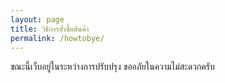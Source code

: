 ```yaml
---
layout: page
title: วิธีการสั่งซื้อสินค้า
permalink: /howtobye/
---
```

ขณะนี้เว็บอยู่ในระหว่างการปรับปรุง ขออภัยในความไม่สะดวกครับ
